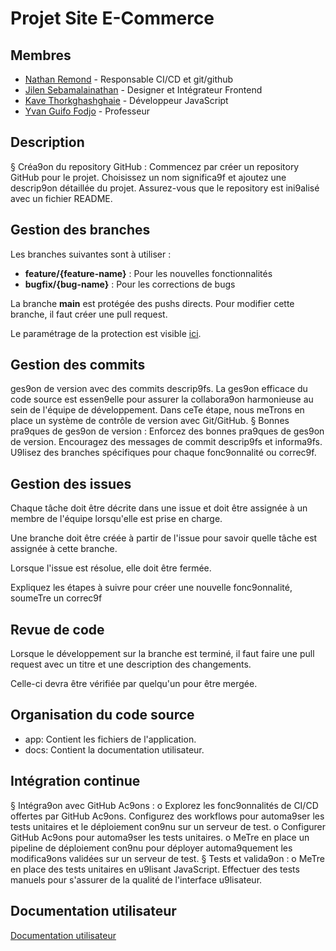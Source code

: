 # Projet Site E-Commerce

## Membres

- [Nathan Remond](https://github.com/nathanremond) - Responsable CI/CD et git/github
- [Jilen Sebamalainathan](https://github.com/Jilen5) - Designer et Intégrateur Frontend
- [Kave Thorkghashghaie](https://github.com/Kave2005) - Développeur JavaScript
- [Yvan Guifo Fodjo](https://github.com/YvanGuifo) - Professeur

## Description

§ Créa9on du repository GitHub : Commencez par créer un repository GitHub pour le projet. Choisissez
un nom significa9f et ajoutez une descrip9on détaillée du projet. Assurez-vous que le repository est
ini9alisé avec un fichier README.

## Gestion des branches

Les branches suivantes sont à utiliser :

- **feature/{feature-name}** : Pour les nouvelles fonctionnalités
- **bugfix/{bug-name}** : Pour les corrections de bugs

La branche **main** est protégée des pushs directs. Pour modifier cette branche, il faut créer une pull request.

Le paramétrage de la protection est visible [ici](https://github.com/nathanremond/ProjetSiteE-Commerce/settings/branch_protection_rules/46560820).

## Gestion des commits

ges9on de version avec des commits descrip9fs.
La ges9on efficace du code source est essen9elle pour assurer la collabora9on harmonieuse au sein de l'équipe
de développement. Dans ceTe étape, nous meTrons en place un système de contrôle de version avec
Git/GitHub.
§ Bonnes pra9ques de ges9on de version : Enforcez des bonnes pra9ques de ges9on de version.
Encouragez des messages de commit descrip9fs et informa9fs. U9lisez des branches spécifiques pour
chaque fonc9onnalité ou correc9f.

## Gestion des issues

Chaque tâche doit être décrite dans une issue et doit être assignée à un membre de l'équipe lorsqu'elle est prise en charge.

Une branche doit être créée à partir de l'issue pour savoir quelle tâche est assignée à cette branche.

Lorsque l'issue est résolue, elle doit être fermée.

Expliquez les
étapes à suivre pour créer une nouvelle fonc9onnalité, soumeTre un correc9f

## Revue de code

Lorsque le développement sur la branche est terminé, il faut faire une pull request avec un titre et une description des changements.

Celle-ci devra être vérifiée par quelqu'un pour être mergée.

## Organisation du code source

- app: Contient les fichiers de l'application.
- docs: Contient la documentation utilisateur.

## Intégration continue
§ Intégra9on avec GitHub Ac9ons :
o Explorez les fonc9onnalités de CI/CD offertes par GitHub Ac9ons. Configurez des workflows
pour automa9ser les tests unitaires et le déploiement con9nu sur un serveur de test.
o Configurer GitHub Ac9ons pour automa9ser les tests unitaires.
o MeTre en place un pipeline de déploiement con9nu pour déployer automa9quement les
modifica9ons validées sur un serveur de test.
§ Tests et valida9on :
o MeTre en place des tests unitaires en u9lisant JavaScript. Effectuer des tests manuels pour
s'assurer de la qualité de l'interface u9lisateur.

## Documentation utilisateur

[Documentation utilisateur](/docs/home.md)